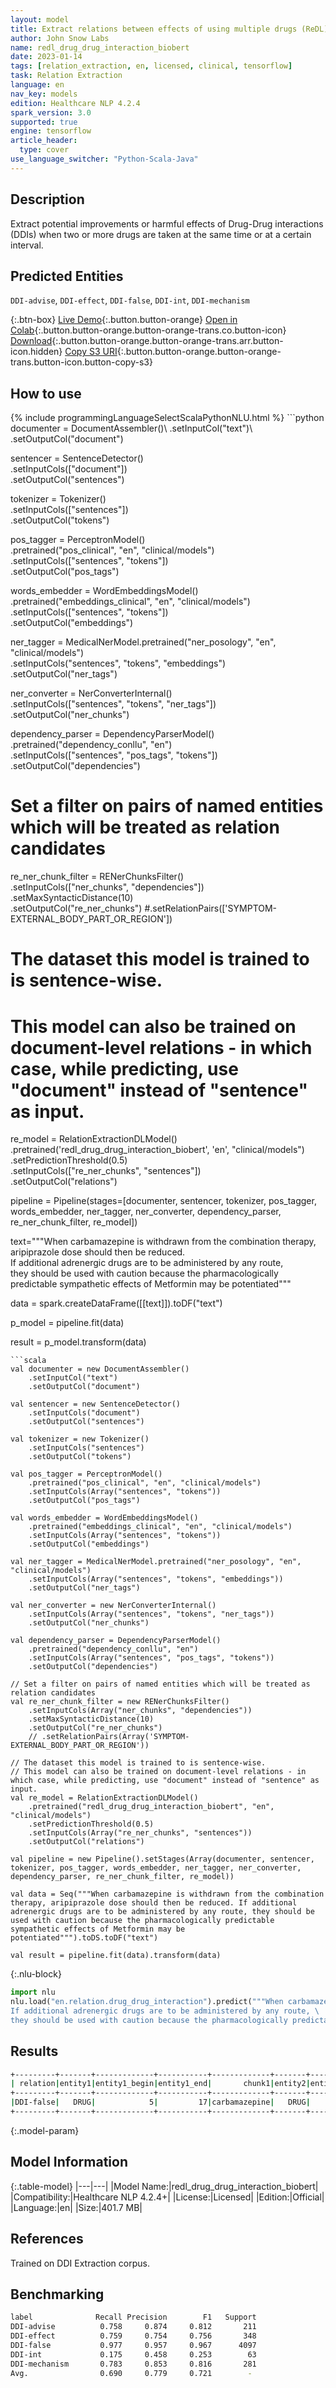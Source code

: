 ```yaml
---
layout: model
title: Extract relations between effects of using multiple drugs (ReDL)
author: John Snow Labs
name: redl_drug_drug_interaction_biobert
date: 2023-01-14
tags: [relation_extraction, en, licensed, clinical, tensorflow]
task: Relation Extraction
language: en
nav_key: models
edition: Healthcare NLP 4.2.4
spark_version: 3.0
supported: true
engine: tensorflow
article_header:
  type: cover
use_language_switcher: "Python-Scala-Java"
---
```


## Description

Extract potential improvements or harmful effects of Drug-Drug interactions (DDIs) when two or more drugs are taken at the same time or at a certain interval.

## Predicted Entities

`DDI-advise`, `DDI-effect`, `DDI-false`, `DDI-int`, `DDI-mechanism`

{:.btn-box}
[Live Demo](https://demo.johnsnowlabs.com/healthcare/RE_DRUG_DRUG_INT/){:.button.button-orange}
[Open in Colab](https://colab.research.google.com/github/JohnSnowLabs/spark-nlp-workshop/blob/master/tutorials/Certification_Trainings/Healthcare/10.Clinical_Relation_Extraction.ipynb){:.button.button-orange.button-orange-trans.co.button-icon}
[Download](https://s3.amazonaws.com/auxdata.johnsnowlabs.com/clinical/models/redl_drug_drug_interaction_biobert_en_4.2.4_3.0_1673734887835.zip){:.button.button-orange.button-orange-trans.arr.button-icon.hidden}
[Copy S3 URI](s3://auxdata.johnsnowlabs.com/clinical/models/redl_drug_drug_interaction_biobert_en_4.2.4_3.0_1673734887835.zip){:.button.button-orange.button-orange-trans.button-icon.button-copy-s3}

## How to use



<div class="tabs-box" markdown="1">
{% include programmingLanguageSelectScalaPythonNLU.html %}
```python
documenter = DocumentAssembler()\
    .setInputCol("text")\
    .setOutputCol("document")

sentencer = SentenceDetector()\
    .setInputCols(["document"])\
    .setOutputCol("sentences")

tokenizer = Tokenizer()\
    .setInputCols(["sentences"])\
    .setOutputCol("tokens")

pos_tagger = PerceptronModel()\
    .pretrained("pos_clinical", "en", "clinical/models") \
    .setInputCols(["sentences", "tokens"])\
    .setOutputCol("pos_tags")

words_embedder = WordEmbeddingsModel() \
    .pretrained("embeddings_clinical", "en", "clinical/models") \
    .setInputCols(["sentences", "tokens"]) \
    .setOutputCol("embeddings")

ner_tagger = MedicalNerModel.pretrained("ner_posology", "en", "clinical/models")\
    .setInputCols("sentences", "tokens", "embeddings")\
    .setOutputCol("ner_tags") 

ner_converter = NerConverterInternal() \
    .setInputCols(["sentences", "tokens", "ner_tags"]) \
    .setOutputCol("ner_chunks")

dependency_parser = DependencyParserModel() \
    .pretrained("dependency_conllu", "en") \
    .setInputCols(["sentences", "pos_tags", "tokens"]) \
    .setOutputCol("dependencies")

# Set a filter on pairs of named entities which will be treated as relation candidates
re_ner_chunk_filter = RENerChunksFilter() \
    .setInputCols(["ner_chunks", "dependencies"])\
    .setMaxSyntacticDistance(10)\
    .setOutputCol("re_ner_chunks")
    #.setRelationPairs(['SYMPTOM-EXTERNAL_BODY_PART_OR_REGION'])

# The dataset this model is trained to is sentence-wise. 
# This model can also be trained on document-level relations - in which case, while predicting, use "document" instead of "sentence" as input.
re_model = RelationExtractionDLModel()\
    .pretrained('redl_drug_drug_interaction_biobert', 'en', "clinical/models") \
    .setPredictionThreshold(0.5)\
    .setInputCols(["re_ner_chunks", "sentences"]) \
    .setOutputCol("relations")

pipeline = Pipeline(stages=[documenter, sentencer, tokenizer, pos_tagger, words_embedder, ner_tagger, ner_converter, dependency_parser, re_ner_chunk_filter, re_model])

text="""When carbamazepine is withdrawn from the combination therapy, aripiprazole dose should then be reduced. \
If additional adrenergic drugs are to be administered by any route, \
they should be used with caution because the pharmacologically predictable sympathetic effects of Metformin may be potentiated"""

data = spark.createDataFrame([[text]]).toDF("text")

p_model = pipeline.fit(data)

result = p_model.transform(data)
```
```scala
val documenter = new DocumentAssembler() 
    .setInputCol("text") 
    .setOutputCol("document")

val sentencer = new SentenceDetector()
    .setInputCols("document")
    .setOutputCol("sentences")

val tokenizer = new Tokenizer()
    .setInputCols("sentences")
    .setOutputCol("tokens")

val pos_tagger = PerceptronModel()
    .pretrained("pos_clinical", "en", "clinical/models") 
    .setInputCols(Array("sentences", "tokens"))
    .setOutputCol("pos_tags")

val words_embedder = WordEmbeddingsModel()
    .pretrained("embeddings_clinical", "en", "clinical/models")
    .setInputCols(Array("sentences", "tokens"))
    .setOutputCol("embeddings")

val ner_tagger = MedicalNerModel.pretrained("ner_posology", "en", "clinical/models")
    .setInputCols(Array("sentences", "tokens", "embeddings"))
    .setOutputCol("ner_tags") 

val ner_converter = new NerConverterInternal()
    .setInputCols(Array("sentences", "tokens", "ner_tags"))
    .setOutputCol("ner_chunks")

val dependency_parser = DependencyParserModel()
    .pretrained("dependency_conllu", "en")
    .setInputCols(Array("sentences", "pos_tags", "tokens"))
    .setOutputCol("dependencies")

// Set a filter on pairs of named entities which will be treated as relation candidates
val re_ner_chunk_filter = new RENerChunksFilter()
    .setInputCols(Array("ner_chunks", "dependencies"))
    .setMaxSyntacticDistance(10)
    .setOutputCol("re_ner_chunks")
    // .setRelationPairs(Array('SYMPTOM-EXTERNAL_BODY_PART_OR_REGION'))

// The dataset this model is trained to is sentence-wise. 
// This model can also be trained on document-level relations - in which case, while predicting, use "document" instead of "sentence" as input.
val re_model = RelationExtractionDLModel()
    .pretrained("redl_drug_drug_interaction_biobert", "en", "clinical/models")
    .setPredictionThreshold(0.5)
    .setInputCols(Array("re_ner_chunks", "sentences"))
    .setOutputCol("relations")

val pipeline = new Pipeline().setStages(Array(documenter, sentencer, tokenizer, pos_tagger, words_embedder, ner_tagger, ner_converter, dependency_parser, re_ner_chunk_filter, re_model))

val data = Seq("""When carbamazepine is withdrawn from the combination therapy, aripiprazole dose should then be reduced. If additional adrenergic drugs are to be administered by any route, they should be used with caution because the pharmacologically predictable sympathetic effects of Metformin may be potentiated""").toDS.toDF("text")

val result = pipeline.fit(data).transform(data)
```


{:.nlu-block}
```python
import nlu
nlu.load("en.relation.drug_drug_interaction").predict("""When carbamazepine is withdrawn from the combination therapy, aripiprazole dose should then be reduced. \
If additional adrenergic drugs are to be administered by any route, \
they should be used with caution because the pharmacologically predictable sympathetic effects of Metformin may be potentiated""")
```

</div>

## Results

```bash
+---------+-------+-------------+-----------+-------------+-------+-------------+-----------+------------+----------+
| relation|entity1|entity1_begin|entity1_end|       chunk1|entity2|entity2_begin|entity2_end|      chunk2|confidence|
+---------+-------+-------------+-----------+-------------+-------+-------------+-----------+------------+----------+
|DDI-false|   DRUG|            5|         17|carbamazepine|   DRUG|           62|         73|aripiprazole|0.91685396|
+---------+-------+-------------+-----------+-------------+-------+-------------+-----------+------------+----------+
```

{:.model-param}
## Model Information

{:.table-model}
|---|---|
|Model Name:|redl_drug_drug_interaction_biobert|
|Compatibility:|Healthcare NLP 4.2.4+|
|License:|Licensed|
|Edition:|Official|
|Language:|en|
|Size:|401.7 MB|

## References

Trained on DDI Extraction corpus.

## Benchmarking

```bash
label              Recall Precision        F1   Support
DDI-advise          0.758     0.874     0.812       211
DDI-effect          0.759     0.754     0.756       348
DDI-false           0.977     0.957     0.967      4097
DDI-int             0.175     0.458     0.253        63
DDI-mechanism       0.783     0.853     0.816       281
Avg.                0.690     0.779     0.721        -
```
